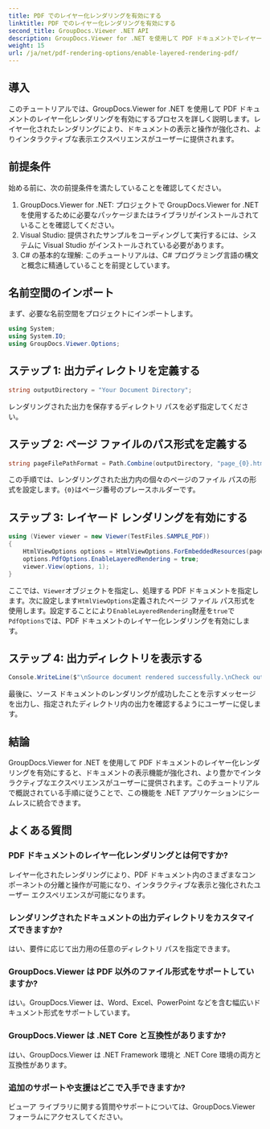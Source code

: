```yaml
---
title: PDF でのレイヤー化レンダリングを有効にする
linktitle: PDF でのレイヤー化レンダリングを有効にする
second_title: GroupDocs.Viewer .NET API
description: GroupDocs.Viewer for .NET を使用して PDF ドキュメントでレイヤー化レンダリングを有効にする方法を学びます。ドキュメントの表示エクスペリエンスを簡単に強化します。
weight: 15
url: /ja/net/pdf-rendering-options/enable-layered-rendering-pdf/
---
```

## 導入
このチュートリアルでは、GroupDocs.Viewer for .NET を使用して PDF ドキュメントのレイヤー化レンダリングを有効にするプロセスを詳しく説明します。レイヤー化されたレンダリングにより、ドキュメントの表示と操作が強化され、よりインタラクティブな表示エクスペリエンスがユーザーに提供されます。
## 前提条件
始める前に、次の前提条件を満たしていることを確認してください。
1. GroupDocs.Viewer for .NET: プロジェクトで GroupDocs.Viewer for .NET を使用するために必要なパッケージまたはライブラリがインストールされていることを確認してください。
2. Visual Studio: 提供されたサンプルをコーディングして実行するには、システムに Visual Studio がインストールされている必要があります。
3. C# の基本的な理解: このチュートリアルは、C# プログラミング言語の構文と概念に精通していることを前提としています。

## 名前空間のインポート
まず、必要な名前空間をプロジェクトにインポートします。
```csharp
using System;
using System.IO;
using GroupDocs.Viewer.Options;
```
## ステップ 1: 出力ディレクトリを定義する
```csharp
string outputDirectory = "Your Document Directory";
```
レンダリングされた出力を保存するディレクトリ パスを必ず指定してください。
## ステップ 2: ページ ファイルのパス形式を定義する
```csharp
string pageFilePathFormat = Path.Combine(outputDirectory, "page_{0}.html");
```
この手順では、レンダリングされた出力内の個々のページのファイル パスの形式を設定します。`{0}`はページ番号のプレースホルダーです。
## ステップ 3: レイヤード レンダリングを有効にする
```csharp
using (Viewer viewer = new Viewer(TestFiles.SAMPLE_PDF))
{
    HtmlViewOptions options = HtmlViewOptions.ForEmbeddedResources(pageFilePathFormat);
    options.PdfOptions.EnableLayeredRendering = true;
    viewer.View(options, 1);
}
```
ここでは、`Viewer`オブジェクトを指定し、処理する PDF ドキュメントを指定します。次に設定します`HtmlViewOptions`定義されたページ ファイル パス形式を使用します。設定することにより`EnableLayeredRendering`財産を`true`で`PdfOptions`では、PDF ドキュメントのレイヤー化レンダリングを有効にします。
## ステップ 4: 出力ディレクトリを表示する
```csharp
Console.WriteLine($"\nSource document rendered successfully.\nCheck output in {outputDirectory}.");
```
最後に、ソース ドキュメントのレンダリングが成功したことを示すメッセージを出力し、指定されたディレクトリ内の出力を確認するようにユーザーに促します。

## 結論
GroupDocs.Viewer for .NET を使用して PDF ドキュメントのレイヤー化レンダリングを有効にすると、ドキュメントの表示機能が強化され、より豊かでインタラクティブなエクスペリエンスがユーザーに提供されます。このチュートリアルで概説されている手順に従うことで、この機能を .NET アプリケーションにシームレスに統合できます。
## よくある質問
### PDF ドキュメントのレイヤー化レンダリングとは何ですか?
レイヤー化されたレンダリングにより、PDF ドキュメント内のさまざまなコンポーネントの分離と操作が可能になり、インタラクティブな表示と強化されたユーザー エクスペリエンスが可能になります。
### レンダリングされたドキュメントの出力ディレクトリをカスタマイズできますか?
はい、要件に応じて出力用の任意のディレクトリ パスを指定できます。
### GroupDocs.Viewer は PDF 以外のファイル形式をサポートしていますか?
はい。GroupDocs.Viewer は、Word、Excel、PowerPoint などを含む幅広いドキュメント形式をサポートしています。
### GroupDocs.Viewer は .NET Core と互換性がありますか?
はい、GroupDocs.Viewer は .NET Framework 環境と .NET Core 環境の両方と互換性があります。
### 追加のサポートや支援はどこで入手できますか?
ビューア ライブラリに関する質問やサポートについては、GroupDocs.Viewer フォーラムにアクセスしてください。